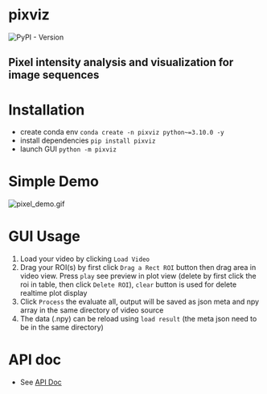 # pixviz
![PyPI - Version](https://img.shields.io/pypi/v/pixviz)

## Pixel intensity analysis and visualization for image sequences

# Installation

- create conda env `conda create -n pixviz python~=3.10.0 -y`
- install dependencies `pip install pixviz`
- launch GUI `python -m pixviz`


# Simple Demo
![pixel_demo.gif](doc%2Fpixviz_demo.gif)


# GUI Usage

1. Load your video by clicking `Load Video`
2. Drag your ROI(s) by first click `Drag a Rect ROI` button then drag area in video view. Press `play` see preview in plot view (delete by first click the roi in table, then click ``Delete ROI``), ``clear`` button is used for delete realtime plot display
3. Click `Process` the evaluate all, output will be saved as json meta and npy array in the same directory of video source
4. The data (.npy) can be reload using `load result` (the meta json need to be in the same directory)


# API doc

- See [API Doc](https://pixelviz.readthedocs.io/en/latest/)